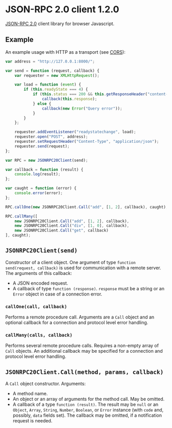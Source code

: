 JSON-RPC 2.0 client 1.2.0
=========================

[JSON-RPC 2.0](http://www.jsonrpc.org/specification) client library for browser Javascript.

Example
-------

An example usage with HTTP as a transport (see [CORS](https://developer.mozilla.org/en-US/docs/Web/HTTP/Access_control_CORS)):

```javascript
var address = "http://127.0.0.1:8000/";

var send = function (request, callback) {
	var requester = new XMLHttpRequest();

	var load = function (event) {
		if (this.readyState === 4) {
			if (this.status === 200 && this.getResponseHeader("content-type") === "application/json") {
				callback(this.response);
			} else {
				callback(new Error("Query error"));
			}
		}
	};

	requester.addEventListener("readystatechange", load);
	requester.open("POST", address);
	requester.setRequestHeader("Content-Type", "application/json");
	requester.send(request);
};

var RPC = new JSONRPC20Client(send);

var callback = function (result) {
	console.log(result);
};

var caught = function (error) {
	console.error(error);
};

RPC.callOne(new JSONRPC20Client.Call("add", [1, 2], callback), caught);

RPC.callMany([
	new JSONRPC20Client.Call("add", [1, 2], callback),
	new JSONRPC20Client.Call("div", [1, 0], callback),
	new JSONRPC20Client.Call("get", callback)
], caught);
```

`JSONRPC20Client(send)`
-----------------------

Constructor of a client object. One argument of type `function send(request, callback)` is used for communication with a remote server. The arguments of this callback:

* A JSON encoded request.
* A callback of type `function (response)`. `response` must be a string or an `Error` object in case of a connection error.

### `callOne(call, callback)`

Performs a remote procedure call. Arguments are a `Call` object and an optional callback for a connection and protocol level error handling.

### `callMany(calls, callback)`

Performs several remote procedure calls. Requires a non-empty array of `Call` objects. An additional callback may be specified for a connection and protocol level error handling.

`JSONRPC20Client.Call(method, params, callback)`
------------------------------------------------

A `Call` object constructor. Arguments:

* A method name.
* An object or an array of arguments for the method call. May be omitted.
* A callback of a type `function (result)`. The result may be `null` or an `Object`, `Array`, `String`, `Number`, `Boolean`, or `Error` instance (with `code` and, possibly, `data` fields set). The callback may be omitted, if a notification request is needed.
